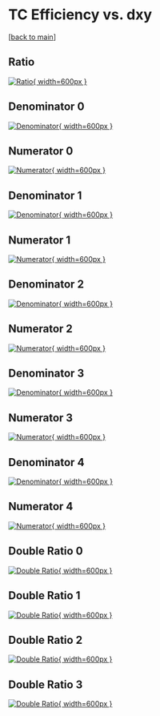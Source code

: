 # TC Efficiency vs. dxy

[[back to main](./)]



## Ratio

[![Ratio](../mtv/var/TC_base_0_0_eff_dxy.png){ width=600px }](../mtv/var/TC_base_0_0_eff_dxy.pdf)

## Denominator 0

[![Denominator](../mtv/den/TC_base_0_0_eff_dxy_den0.png){ width=600px }](../mtv/den/TC_base_0_0_eff_dxy_den0.pdf)

## Numerator 0

[![Numerator](../mtv/num/TC_base_0_0_eff_dxy_num0.png){ width=600px }](../mtv/num/TC_base_0_0_eff_dxy_num0.pdf)

## Denominator 1

[![Denominator](../mtv/den/TC_base_0_0_eff_dxy_den1.png){ width=600px }](../mtv/den/TC_base_0_0_eff_dxy_den1.pdf)

## Numerator 1

[![Numerator](../mtv/num/TC_base_0_0_eff_dxy_num1.png){ width=600px }](../mtv/num/TC_base_0_0_eff_dxy_num1.pdf)

## Denominator 2

[![Denominator](../mtv/den/TC_base_0_0_eff_dxy_den2.png){ width=600px }](../mtv/den/TC_base_0_0_eff_dxy_den2.pdf)

## Numerator 2

[![Numerator](../mtv/num/TC_base_0_0_eff_dxy_num2.png){ width=600px }](../mtv/num/TC_base_0_0_eff_dxy_num2.pdf)

## Denominator 3

[![Denominator](../mtv/den/TC_base_0_0_eff_dxy_den3.png){ width=600px }](../mtv/den/TC_base_0_0_eff_dxy_den3.pdf)

## Numerator 3

[![Numerator](../mtv/num/TC_base_0_0_eff_dxy_num3.png){ width=600px }](../mtv/num/TC_base_0_0_eff_dxy_num3.pdf)

## Denominator 4

[![Denominator](../mtv/den/TC_base_0_0_eff_dxy_den4.png){ width=600px }](../mtv/den/TC_base_0_0_eff_dxy_den4.pdf)

## Numerator 4

[![Numerator](../mtv/num/TC_base_0_0_eff_dxy_num4.png){ width=600px }](../mtv/num/TC_base_0_0_eff_dxy_num4.pdf)

## Double Ratio 0

[![Double Ratio](../mtv/ratio/TC_base_0_0_eff_dxy_ratio0.png){ width=600px }](../mtv/ratio/TC_base_0_0_eff_dxy_ratio0.pdf)

## Double Ratio 1

[![Double Ratio](../mtv/ratio/TC_base_0_0_eff_dxy_ratio1.png){ width=600px }](../mtv/ratio/TC_base_0_0_eff_dxy_ratio1.pdf)

## Double Ratio 2

[![Double Ratio](../mtv/ratio/TC_base_0_0_eff_dxy_ratio2.png){ width=600px }](../mtv/ratio/TC_base_0_0_eff_dxy_ratio2.pdf)

## Double Ratio 3

[![Double Ratio](../mtv/ratio/TC_base_0_0_eff_dxy_ratio3.png){ width=600px }](../mtv/ratio/TC_base_0_0_eff_dxy_ratio3.pdf)

